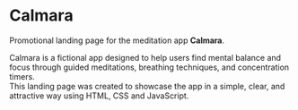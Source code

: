 # Calmara

Promotional landing page for the meditation app **Calmara**.

Calmara is a fictional app designed to help users find mental balance and focus through guided meditations, breathing techniques, and concentration timers.  
This landing page was created to showcase the app in a simple, clear, and attractive way using HTML, CSS and JavaScript.

